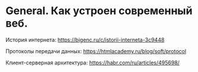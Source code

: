 # General. Как устроен современный веб. 

История интернета: https://bigenc.ru/c/istorii-interneta-3c9448

Протоколы передачи данных: https://htmlacademy.ru/blog/soft/protocol

Клиент-серверная архитектура: https://habr.com/ru/articles/495698/

